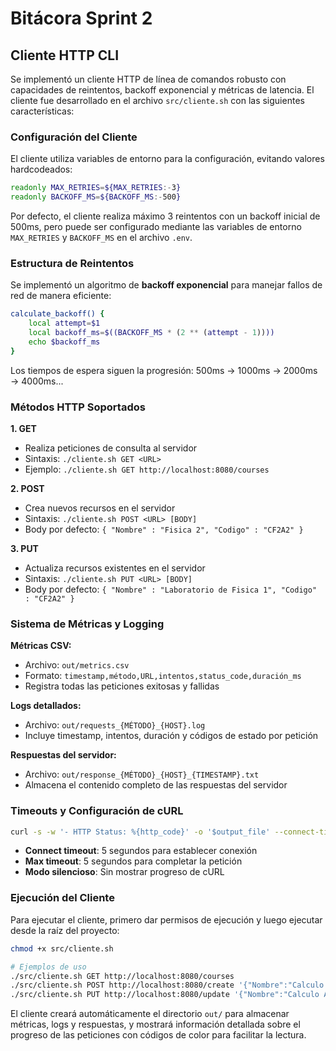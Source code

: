 # Bitácora Sprint 2

## **Cliente HTTP CLI**

Se implementó un cliente HTTP de línea de comandos robusto con capacidades de reintentos, backoff exponencial y métricas de latencia. El cliente fue desarrollado en el archivo `src/cliente.sh` con las siguientes características:

### **Configuración del Cliente**

El cliente utiliza variables de entorno para la configuración, evitando valores hardcodeados:

```bash
readonly MAX_RETRIES=${MAX_RETRIES:-3}
readonly BACKOFF_MS=${BACKOFF_MS:-500}
```

Por defecto, el cliente realiza máximo 3 reintentos con un backoff inicial de 500ms, pero puede ser configurado mediante las variables de entorno `MAX_RETRIES` y `BACKOFF_MS` en el archivo `.env`.

### **Estructura de Reintentos**

Se implementó un algoritmo de **backoff exponencial** para manejar fallos de red de manera eficiente:

```bash
calculate_backoff() {
    local attempt=$1
    local backoff_ms=$((BACKOFF_MS * (2 ** (attempt - 1))))
    echo $backoff_ms
}
```

Los tiempos de espera siguen la progresión: 500ms → 1000ms → 2000ms → 4000ms...

### **Métodos HTTP Soportados**

**1. GET**
- Realiza peticiones de consulta al servidor
- Sintaxis: `./cliente.sh GET <URL>`
- Ejemplo: `./cliente.sh GET http://localhost:8080/courses`

**2. POST**
- Crea nuevos recursos en el servidor
- Sintaxis: `./cliente.sh POST <URL> [BODY]`
- Body por defecto: `{ "Nombre" : "Fisica 2", "Codigo" : "CF2A2" }`

**3. PUT**
- Actualiza recursos existentes en el servidor
- Sintaxis: `./cliente.sh PUT <URL> [BODY]`
- Body por defecto: `{ "Nombre" : "Laboratorio de Fisica 1", "Codigo" : "CF2A2" }`

### **Sistema de Métricas y Logging**

**Métricas CSV:**
- Archivo: `out/metrics.csv`
- Formato: `timestamp,método,URL,intentos,status_code,duración_ms`
- Registra todas las peticiones exitosas y fallidas

**Logs detallados:**
- Archivo: `out/requests_{MÉTODO}_{HOST}.log`
- Incluye timestamp, intentos, duración y códigos de estado por petición

**Respuestas del servidor:**
- Archivo: `out/response_{MÉTODO}_{HOST}_{TIMESTAMP}.txt`
- Almacena el contenido completo de las respuestas del servidor

### **Timeouts y Configuración de cURL**

```bash
curl -s -w '- HTTP Status: %{http_code}' -o '$output_file' --connect-timeout 5 --max-time 5
```

- **Connect timeout**: 5 segundos para establecer conexión
- **Max timeout**: 5 segundos para completar la petición
- **Modo silencioso**: Sin mostrar progreso de cURL

### **Ejecución del Cliente**

Para ejecutar el cliente, primero dar permisos de ejecución y luego ejecutar desde la raíz del proyecto:

```bash
chmod +x src/cliente.sh

# Ejemplos de uso
./src/cliente.sh GET http://localhost:8080/courses
./src/cliente.sh POST http://localhost:8080/create '{"Nombre":"Calculo 1","Codigo":"MAT101"}'
./src/cliente.sh PUT http://localhost:8080/update '{"Nombre":"Calculo Avanzado","Codigo":"MAT101"}'
```

El cliente creará automáticamente el directorio `out/` para almacenar métricas, logs y respuestas, y mostrará información detallada sobre el progreso de las peticiones con códigos de color para facilitar la lectura.
